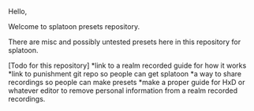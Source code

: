 Hello,

Welcome to splatoon presets repository.

There are misc and possibly untested presets here in this repository for splatoon.

[Todo for this repository]
*link to a realm recorded guide for how it works
*link to punishment git repo so people can get splatoon
*a way to share recordings so people can make presets
*make a proper guide for HxD or whatever editor to remove personal information from a realm recorded recordings.
